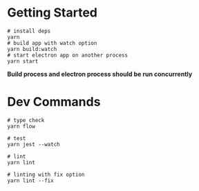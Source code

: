 # Getting Started 
```shell script
# install deps
yarn
# build app with watch option
yarn build:watch 
# start electron app on another process
yarn start
``` 
**Build process and electron process should be run concurrently**  

# Dev Commands
```shell script
# type check
yarn flow

# test
yarn jest --watch

# lint
yarn lint

# linting with fix option
yarn lint --fix
```
